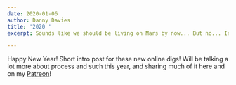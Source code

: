 ```yaml
---
date: 2020-01-06
author: Danny Davies
title: '2020 '
excerpt: Sounds like we should be living on Mars by now... But no... Instead, painting!!!

---
```

Happy New Year! Short intro post for these new online digs! Will be talking a lot more about process and such this year, and sharing much of it here and on my [Patreon](https://www.patreon.com/DannyDaviesArt "Patreon")!